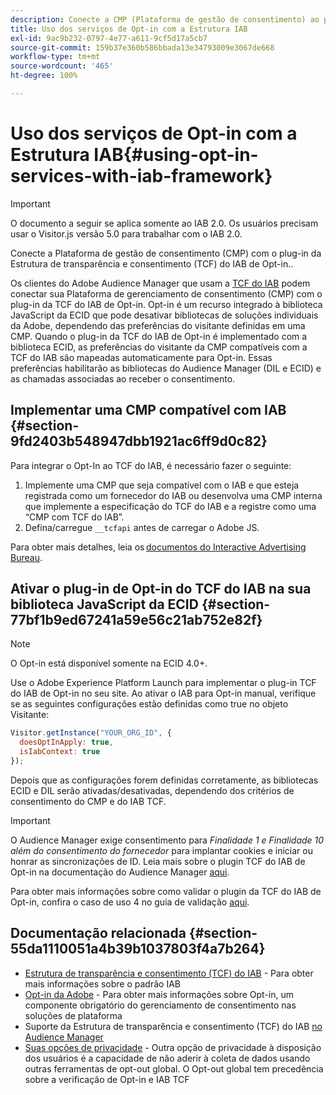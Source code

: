 ```yaml
---
description: Conecte a CMP (Plataforma de gestão de consentimento) ao plug-in de Opt-in do Audience Manager para obter o TCF (Estrutura de transparência e consentimento) do IAB.
title: Uso dos serviços de Opt-in com a Estrutura IAB
exl-id: 9ac9b232-0797-4e77-a611-9cf5d17a5cb7
source-git-commit: 159b37e360b586bbada13e34793009e3067de668
workflow-type: tm+mt
source-wordcount: '465'
ht-degree: 100%

---
```


# Uso dos serviços de Opt-in com a Estrutura IAB{#using-opt-in-services-with-iab-framework}

>[!IMPORTANT]
>
>O documento a seguir se aplica somente ao IAB 2.0. Os usuários precisam usar o Visitor.js versão 5.0 para trabalhar com o IAB 2.0.

Conecte a Plataforma de gestão de consentimento (CMP) com o plug-in da Estrutura de transparência e consentimento (TCF) do IAB de Opt-in..

Os clientes do Adobe Audience Manager que usam a [TCF do IAB](https://iabtechlab.com/standards/gdpr-transparency-and-consent-framework/) podem conectar sua Plataforma de gerenciamento de consentimento (CMP) com o plug-in da TCF do IAB de Opt-in. Opt-in é um recurso integrado à biblioteca JavaScript da ECID que pode desativar bibliotecas de soluções individuais da Adobe, dependendo das preferências do visitante definidas em uma CMP. Quando o plug-in da TCF do IAB de Opt-in é implementado com a biblioteca ECID, as preferências do visitante da CMP compatíveis com a TCF do IAB são mapeadas automaticamente para Opt-in. Essas preferências habilitarão as bibliotecas do Audience Manager (DIL e ECID) e as chamadas associadas ao receber o consentimento.

## Implementar uma CMP compatível com IAB {#section-9fd2403b548947dbb1921ac6ff9d0c82}

Para integrar o Opt-In ao TCF do IAB, é necessário fazer o seguinte:

1. Implemente uma CMP que seja compatível com o IAB e que esteja registrada como um fornecedor do IAB ou desenvolva uma CMP interna que implemente a especificação do TCF do IAB e a registre como uma “CMP com TCF do IAB”.
1. Defina/carregue `__tcfapi` antes de carregar o Adobe JS.

Para obter mais detalhes, leia os [documentos do Interactive Advertising Bureau](https://github.com/InteractiveAdvertisingBureau/GDPR-Transparency-and-Consent-Framework/blob/master/TCFv2/TCF-Implementation-Guidelines.md).

## Ativar o plug-in de Opt-in do TCF do IAB na sua biblioteca JavaScript da ECID {#section-77bf1b9ed67241a59e56c21ab752e82f}

>[!NOTE]
>
>O Opt-in está disponível somente na ECID 4.0+.

Use o Adobe Experience Platform Launch para implementar o plug-in TCF do IAB de Opt-in no seu site. Ao ativar o IAB para Opt-in manual, verifique se as seguintes configurações estão definidas como true no objeto Visitante:

```javascript
Visitor.getInstance("YOUR_ORG_ID", {  
  doesOptInApply: true,
  isIabContext: true
});
```

Depois que as configurações forem definidas corretamente, as bibliotecas ECID e DIL serão ativadas/desativadas, dependendo dos critérios de consentimento do CMP e do IAB TCF.

>[!IMPORTANT]
>
>O Audience Manager exige consentimento para *Finalidade 1 e Finalidade 10 além do consentimento do fornecedor* para implantar cookies e iniciar ou honrar as sincronizações de ID. Leia mais sobre o plugin TCF do IAB de Opt-in na documentação do Audience Manager [aqui](https://experienceleague.adobe.com/docs/audience-manager/user-guide/overview/data-privacy/consent-management/aam-iab-plugin.html?lang=pt-BR).

Para obter mais informações sobre como validar o plugin da TCF do IAB de Opt-in, confira o caso de uso 4 no guia de validação [aqui](../../implementation-guides/opt-in-service/testing-optin-and-iab-plugin.md#section-ca5c6f92fbdf4fd29b4acb6b644efbd0).

## Documentação relacionada {#section-55da1110051a4b39b1037803f4a7b264}

* [Estrutura de transparência e consentimento (TCF) do IAB](https://iabtechlab.com/standards/gdpr-transparency-and-consent-framework/) - Para obter mais informações sobre o padrão IAB
* [Opt-in da Adobe](../../implementation-guides/opt-in-service/optin-overview.md#concept-f9b5db0d27a245fbadd3e19162319360) - Para obter mais informações sobre Opt-in, um componente obrigatório do gerenciamento de consentimento nas soluções de plataforma
* Suporte da Estrutura de transparência e consentimento (TCF) do IAB [no Audience Manager](https://experienceleague.adobe.com/docs/audience-manager/user-guide/overview/data-privacy/consent-management/aam-iab-plugin.html?lang=pt-BR)
* [Suas opções de privacidade](https://www.adobe.com/br/privacy/opt-out.html#customeruse) - Outra opção de privacidade à disposição dos usuários é a capacidade de não aderir à coleta de dados usando outras ferramentas de opt-out global. O Opt-out global tem precedência sobre a verificação de Opt-in e IAB TCF
